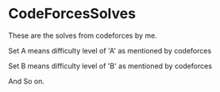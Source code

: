 # CodeForcesSolves
These are the solves from codeforces by me.

Set A means difficulty level of 'A' as mentioned by codeforces

Set B means difficulty level of 'B' as mentioned by codeforces

And So on.
